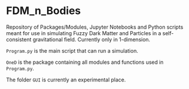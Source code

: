 # FDM_n_Bodies
Repository of Packages/Modules, Jupyter Notebooks and Python scripts meant for use in simulating Fuzzy Dark Matter and Particles in a self-consistent gravitational field. Currently only in 1-dimension.

`Program.py` is the main script that can run a simulation. 

`OneD` is the package containing all modules and functions used in `Program.py`.

The folder `GUI` is currently an experimental place.

